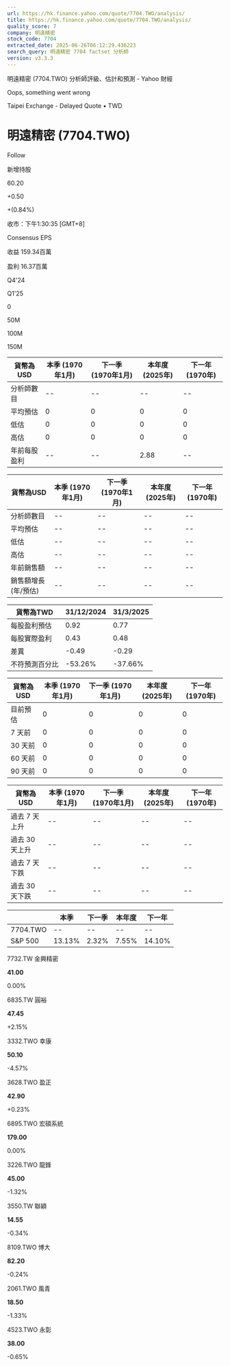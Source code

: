 ```yaml
---
url: https://hk.finance.yahoo.com/quote/7704.TWO/analysis/
title: https://hk.finance.yahoo.com/quote/7704.TWO/analysis/
quality_score: 7
company: 明遠精密
stock_code: 7704
extracted_date: 2025-06-26T06:12:29.436223
search_query: 明遠精密 7704 factset 分析師
version: v3.3.3
---
```


明遠精密 (7704.TWO) 分析師評級、估計和預測 - Yahoo 財經


Oops, something went wrong

 

Taipei Exchange - Delayed Quote • TWD 

# 明遠精密 (7704.TWO)

Follow

 

新增持股

60.20

+0.50

+(0.84%)

收市：下午1:30:35 [GMT+8]

Consensus EPS

收益 159.34百萬

盈利 16.37百萬

Q4'24

Q1'25

0

50M

100M

150M

| 貨幣為USD | 本季 (1970年1月) | 下一季 (1970年1月) | 本年度 (2025年) | 下一年 (1970年) |
| --- | --- | --- | --- | --- |
| 分析師數目 | -- | -- | -- | -- |
| 平均預估 | 0 | 0 | 0 | 0 |
| 低估 | 0 | 0 | 0 | 0 |
| 高估 | 0 | 0 | 0 | 0 |
| 年前每股盈利 | -- | -- | 2.88 | -- |

| 貨幣為USD | 本季 (1970年1月) | 下一季 (1970年1月) | 本年度 (2025年) | 下一年 (1970年) |
| --- | --- | --- | --- | --- |
| 分析師數目 | -- | -- | -- | -- |
| 平均預估 | -- | -- | -- | -- |
| 低估 | -- | -- | -- | -- |
| 高估 | -- | -- | -- | -- |
| 年前銷售額 | -- | -- | -- | -- |
| 銷售額增長 (年/預估) | -- | -- | -- | -- |

| 貨幣為TWD | 31/12/2024 | 31/3/2025 |
| --- | --- | --- |
| 每股盈利預估 | 0.92 | 0.77 |
| 每股實際盈利 | 0.43 | 0.48 |
| 差異 | -0.49 | -0.29 |
| 不符預測百分比 | -53.26% | -37.66% |

| 貨幣為USD | 本季 (1970年1月) | 下一季 (1970年1月) | 本年度 (2025年) | 下一年 (1970年) |
| --- | --- | --- | --- | --- |
| 目前預估 | 0 | 0 | 0 | 0 |
| 7 天前 | 0 | 0 | 0 | 0 |
| 30 天前 | 0 | 0 | 0 | 0 |
| 60 天前 | 0 | 0 | 0 | 0 |
| 90 天前 | 0 | 0 | 0 | 0 |

| 貨幣為USD | 本季 (1970年1月) | 下一季 (1970年1月) | 本年度 (2025年) | 下一年 (1970年) |
| --- | --- | --- | --- | --- |
| 過去 7 天上升 | -- | -- | -- | -- |
| 過去 30 天上升 | -- | -- | -- | -- |
| 過去 7 天下跌 | -- | -- | -- | -- |
| 過去 30 天下跌 | -- | -- | -- | -- |

|  | 本季 | 下一季 | 本年度 | 下一年 |
| --- | --- | --- | --- | --- |
| 7704.TWO | -- | -- | -- | -- |
| S&P 500 | 13.13% | 2.32% | 7.55% | 14.10% |

7732.TW  金興精密

**41.00**

0.00%

6835.TW  圓裕

**47.45**

+2.15%

3332.TWO  幸康

**50.10**

-4.57%

3628.TWO  盈正

**42.90**

+0.23%

6895.TWO  宏碩系統

**179.00**

0.00%

3226.TWO  龍鋒

**45.00**

-1.32%

3550.TW  聯穎

**14.55**

-0.34%

8109.TWO  博大

**82.20**

-0.24%

2061.TWO  風青

**18.50**

-1.33%

4523.TWO  永彰

**38.00**

-0.65%